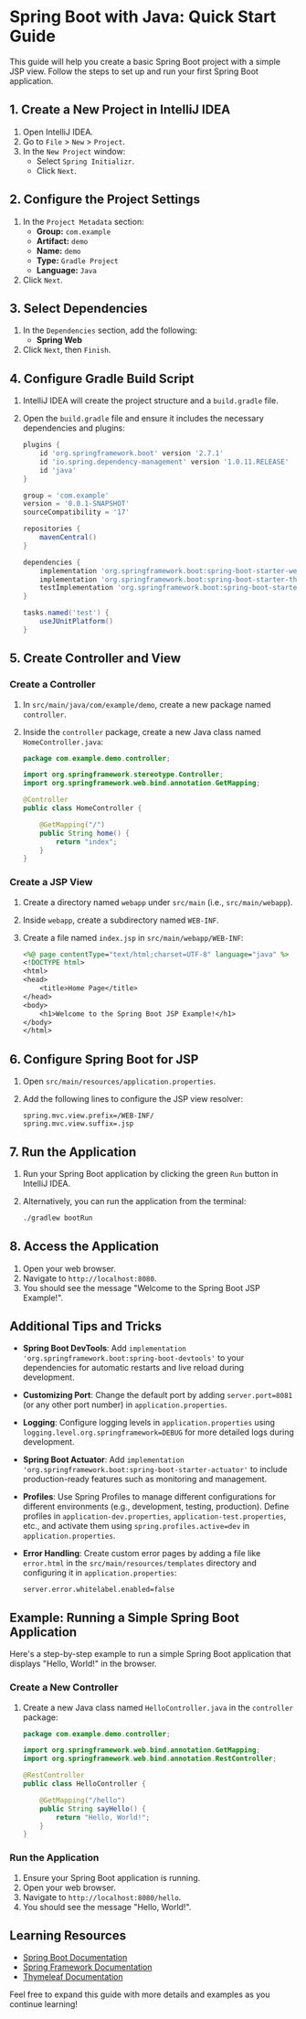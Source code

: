 # Spring Boot with Java: Quick Start Guide

This guide will help you create a basic Spring Boot project with a simple JSP view. Follow the steps to set up and run your first Spring Boot application.

## 1. Create a New Project in IntelliJ IDEA

1. Open IntelliJ IDEA.
2. Go to `File` > `New` > `Project`.
3. In the `New Project` window:
   - Select `Spring Initializr`.
   - Click `Next`.

## 2. Configure the Project Settings

1. In the `Project Metadata` section:
   - **Group:** `com.example`
   - **Artifact:** `demo`
   - **Name:** `demo`
   - **Type:** `Gradle Project`
   - **Language:** `Java`
2. Click `Next`.

## 3. Select Dependencies

1. In the `Dependencies` section, add the following:
   - **Spring Web**
2. Click `Next`, then `Finish`.

## 4. Configure Gradle Build Script

1. IntelliJ IDEA will create the project structure and a `build.gradle` file.
2. Open the `build.gradle` file and ensure it includes the necessary dependencies and plugins:

    ```groovy
    plugins {
        id 'org.springframework.boot' version '2.7.1'
        id 'io.spring.dependency-management' version '1.0.11.RELEASE'
        id 'java'
    }

    group = 'com.example'
    version = '0.0.1-SNAPSHOT'
    sourceCompatibility = '17'

    repositories {
        mavenCentral()
    }

    dependencies {
        implementation 'org.springframework.boot:spring-boot-starter-web'
        implementation 'org.springframework.boot:spring-boot-starter-thymeleaf'
        testImplementation 'org.springframework.boot:spring-boot-starter-test'
    }

    tasks.named('test') {
        useJUnitPlatform()
    }
    ```

## 5. Create Controller and View

### Create a Controller

1. In `src/main/java/com/example/demo`, create a new package named `controller`.
2. Inside the `controller` package, create a new Java class named `HomeController.java`:

    ```java
    package com.example.demo.controller;

    import org.springframework.stereotype.Controller;
    import org.springframework.web.bind.annotation.GetMapping;

    @Controller
    public class HomeController {

        @GetMapping("/")
        public String home() {
            return "index";
        }
    }
    ```

### Create a JSP View

1. Create a directory named `webapp` under `src/main` (i.e., `src/main/webapp`).
2. Inside `webapp`, create a subdirectory named `WEB-INF`.
3. Create a file named `index.jsp` in `src/main/webapp/WEB-INF`:

    ```jsp
    <%@ page contentType="text/html;charset=UTF-8" language="java" %>
    <!DOCTYPE html>
    <html>
    <head>
        <title>Home Page</title>
    </head>
    <body>
        <h1>Welcome to the Spring Boot JSP Example!</h1>
    </body>
    </html>
    ```

## 6. Configure Spring Boot for JSP

1. Open `src/main/resources/application.properties`.
2. Add the following lines to configure the JSP view resolver:

    ```properties
    spring.mvc.view.prefix=/WEB-INF/
    spring.mvc.view.suffix=.jsp
    ```

## 7. Run the Application

1. Run your Spring Boot application by clicking the green `Run` button in IntelliJ IDEA.
2. Alternatively, you can run the application from the terminal:

    ```sh
    ./gradlew bootRun
    ```

## 8. Access the Application

1. Open your web browser.
2. Navigate to `http://localhost:8080`.
3. You should see the message "Welcome to the Spring Boot JSP Example!".

## Additional Tips and Tricks

- **Spring Boot DevTools**: Add `implementation 'org.springframework.boot:spring-boot-devtools'` to your dependencies for automatic restarts and live reload during development.

- **Customizing Port**: Change the default port by adding `server.port=8081` (or any other port number) in `application.properties`.

- **Logging**: Configure logging levels in `application.properties` using `logging.level.org.springframework=DEBUG` for more detailed logs during development.

- **Spring Boot Actuator**: Add `implementation 'org.springframework.boot:spring-boot-starter-actuator'` to include production-ready features such as monitoring and management.

- **Profiles**: Use Spring Profiles to manage different configurations for different environments (e.g., development, testing, production). Define profiles in `application-dev.properties`, `application-test.properties`, etc., and activate them using `spring.profiles.active=dev` in `application.properties`.

- **Error Handling**: Create custom error pages by adding a file like `error.html` in the `src/main/resources/templates` directory and configuring it in `application.properties`:

    ```properties
    server.error.whitelabel.enabled=false
    ```

## Example: Running a Simple Spring Boot Application

Here's a step-by-step example to run a simple Spring Boot application that displays "Hello, World!" in the browser.

### Create a New Controller

1. Create a new Java class named `HelloController.java` in the `controller` package:

    ```java
    package com.example.demo.controller;

    import org.springframework.web.bind.annotation.GetMapping;
    import org.springframework.web.bind.annotation.RestController;

    @RestController
    public class HelloController {

        @GetMapping("/hello")
        public String sayHello() {
            return "Hello, World!";
        }
    }
    ```

### Run the Application

1. Ensure your Spring Boot application is running.
2. Open your web browser.
3. Navigate to `http://localhost:8080/hello`.
4. You should see the message "Hello, World!".

## Learning Resources

- [Spring Boot Documentation](https://spring.io/projects/spring-boot)
- [Spring Framework Documentation](https://docs.spring.io/spring-framework/docs/current/reference/html/web.html)
- [Thymeleaf Documentation](https://www.thymeleaf.org/documentation.html)

Feel free to expand this guide with more details and examples as you continue learning!
